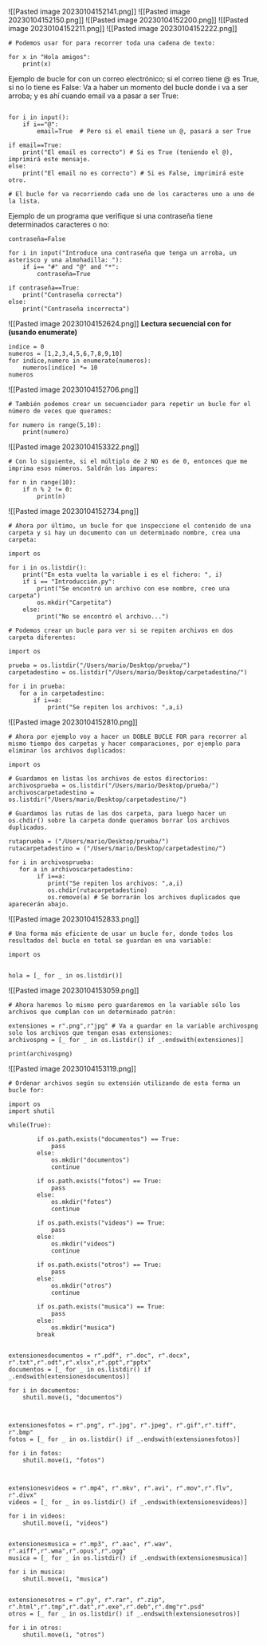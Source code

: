 ![[Pasted image 20230104152141.png]]
![[Pasted image 20230104152150.png]]
![[Pasted image 20230104152200.png]]
![[Pasted image 20230104152211.png]]
![[Pasted image 20230104152222.png]]
```  
# Podemos usar for para recorrer toda una cadena de texto:

for x in "Hola amigos":
    print(x)
```
Ejemplo de bucle for con un correo electrónico; si el correo tiene @ es True, si no lo tiene es False:
Va a haber un momento del bucle donde i va a ser arroba; y es ahí cuando email va a pasar a ser True:
```email=False # En un principio el email es False

for i in input():
    if i=="@":
        email=True  # Pero si el email tiene un @, pasará a ser True

if email==True:
    print("El email es correcto") # Si es True (teniendo el @), imprimirá este mensaje.
else:
    print("El email no es correcto") # Si es False, imprimirá este otro.
    
# El bucle for va recorriendo cada uno de los caracteres uno a uno de la lista.
```

Ejemplo de un programa que verifique si una contraseña tiene determinados caracteres o no:

```
contraseña=False

for i in input("Introduce una contraseña que tenga un arroba, un asterisco y una almohadilla: "):
    if i== "#" and "@" and "*":
        contraseña=True

if contraseña==True:
    print("Contraseña correcta")
else:
    print("Contraseña incorrecta")
```

![[Pasted image 20230104152624.png]]
**Lectura secuencial con for (usando enumerate)**
```
indice = 0
numeros = [1,2,3,4,5,6,7,8,9,10]
for indice,numero in enumerate(numeros):
    numeros[indice] *= 10
numeros
```

![[Pasted image 20230104152706.png]]

```
# También podemos crear un secuenciador para repetir un bucle for el número de veces que queramos:

for numero in range(5,10):
    print(numero)

```

![[Pasted image 20230104153322.png]]

```
# Con lo siguiente, si el múltiplo de 2 NO es de 0, entonces que me imprima esos números. Saldrán los impares:

for n in range(10):
    if n % 2 != 0:
        print(n)
```

![[Pasted image 20230104152734.png]]

```
# Ahora por último, un bucle for que inspeccione el contenido de una carpeta y si hay un documento con un determinado nombre, crea una carpeta:

import os

for i in os.listdir():
    print("En esta vuelta la variable i es el fichero: ", i)
    if i == "Introducción.py":
        print("Se encontró un archivo con ese nombre, creo una carpeta")
        os.mkdir("Carpetita")
    else:
        print("No se encontró el archivo...")
```

```
# Podemos crear un bucle para ver si se repiten archivos en dos carpeta diferentes:

import os

prueba = os.listdir("/Users/mario/Desktop/prueba/")
carpetadestino = os.listdir("/Users/mario/Desktop/carpetadestino/")

for i in prueba:
   for a in carpetadestino:
       if i==a:
           print("Se repiten los archivos: ",a,i)
```

![[Pasted image 20230104152810.png]]

```
# Ahora por ejemplo voy a hacer un DOBLE BUCLE FOR para recorrer al mismo tiempo dos carpetas y hacer comparaciones, por ejemplo para eliminar los archivos duplicados:

import os

# Guardamos en listas los archivos de estos directorios:
archivosprueba = os.listdir("/Users/mario/Desktop/prueba/")
archivoscarpetadestino = os.listdir("/Users/mario/Desktop/carpetadestino/")

# Guardamos las rutas de las dos carpeta, para luego hacer un os.chdir() sobre la carpeta donde queramos borrar los archivos duplicados.

rutaprueba = ("/Users/mario/Desktop/prueba/")
rutacarpetadestino = ("/Users/mario/Desktop/carpetadestino/")

for i in archivosprueba:
   for a in archivoscarpetadestino:
        if i==a:
           print("Se repiten los archivos: ",a,i)
           os.chdir(rutacarpetadestino)
           os.remove(a) # Se borrarán los archivos duplicados que aparecerán abajo.
```

![[Pasted image 20230104152833.png]]

```
# Una forma más eficiente de usar un bucle for, donde todos los resultados del bucle en total se guardan en una variable:

import os


hola = [_ for _ in os.listdir()]
```

![[Pasted image 20230104153059.png]]

```
# Ahora haremos lo mismo pero guardaremos en la variable sólo los archivos que cumplan con un determinado patrón:

extensiones = r".png",r"jpg" # Va a guardar en la variable archivospng solo los archivos que tengan esas extensiones:
archivospng = [_ for _ in os.listdir() if _.endswith(extensiones)]

print(archivospng)
```

![[Pasted image 20230104153119.png]]

```
# Ordenar archivos según su extensión utilizando de esta forma un bucle for:

import os
import shutil

while(True):
        
        if os.path.exists("documentos") == True:
            pass
        else: 
            os.mkdir("documentos")
            continue
        
        if os.path.exists("fotos") == True:
            pass
        else:
            os.mkdir("fotos")
            continue
            
        if os.path.exists("videos") == True:
            pass
        else:
            os.mkdir("videos")
            continue
        
        if os.path.exists("otros") == True:
            pass
        else:
            os.mkdir("otros")
            continue
            
        if os.path.exists("musica") == True:
            pass
        else:
            os.mkdir("musica")
        break


extensionesdocumentos = r".pdf", r".doc", r".docx", r".txt",r".odt",r".xlsx",r".ppt",r"pptx"
documentos = [_ for _ in os.listdir() if _.endswith(extensionesdocumentos)]

for i in documentos:
    shutil.move(i, "documentos")



extensionesfotos = r".png", r".jpg", r".jpeg", r".gif",r".tiff", r".bmp"
fotos = [_ for _ in os.listdir() if _.endswith(extensionesfotos)]

for i in fotos:
    shutil.move(i, "fotos")



extensionesvideos = r".mp4", r".mkv", r".avi", r".mov",r".flv", r".divx"
videos = [_ for _ in os.listdir() if _.endswith(extensionesvideos)]

for i in videos:
    shutil.move(i, "videos")


extensionesmusica = r".mp3", r".aac", r".wav", r".aiff",r".wma",r".opus",r".ogg"
musica = [_ for _ in os.listdir() if _.endswith(extensionesmusica)]

for i in musica:
    shutil.move(i, "musica")


extensionesotros = r".py", r".rar", r".zip", r".html",r".tmp",r".dat",r".exe",r".deb",r".dmg"r".psd"
otros = [_ for _ in os.listdir() if _.endswith(extensionesotros)]

for i in otros:
    shutil.move(i, "otros")
```

